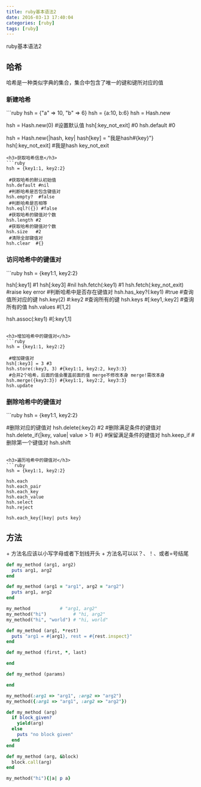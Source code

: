 ```yaml
---
title: ruby基本语法2
date: 2016-03-13 17:40:04
categories: [ruby]
tags: [ruby]
---
```

ruby基本语法2
<!-- more -->
<h2>哈希</h2>
哈希是一种类似字典的集合，集合中包含了唯一的键和键所对应的值

<h3>新建哈希</h3>
```ruby
hsh = {"a" => 10, "b" => 6}
hsh = {a:10, b:6}
hsh = Hash.new

hsh = Hash.new(0)  #设置默认值
hsh[:key_not_exit] #0
hsh.default        #0

hsh = Hash.new{|hash, key| hash[key] = "我是hash#{key}"}
hsh[:key_not_exit] #我是hash key_not_exit
```
<h3>获取哈希信息</h3>
```ruby
hsh = {key1:1, key2:2}
 
 #获取哈希的默认初始值
hsh.default #nil
 #判断哈希是否包含键值对
hsh.empty?  #false
 #判断哈希是否相等
hsh.eql?({}) #false
 #获取哈希的键值对个数
hsh.length #2
 #获取哈希的键值对个数
hsh.size   #2
 #清除全部键值对
hsh.clear  #{}
```
<h3>访问哈希中的键值对</h3>
```ruby
hsh = {key1:1, key2:2}

hsh[:key1]  #1
hsh[:key3]  #nil
hsh.fetch(:key1)  #1
hsh.fetch(:key_not_exit)  #raise key error
 #判断哈希中是否存在键值对
hsh.has_key?(:key1)   #true
 #查询值所对应的键
hsh.key(2) #:key2
 #查询所有的键
hsh.keys #[:key1,:key2]
 #查询所有的值
hsh.values #[1,2]

hsh.assoc(:key1) #[:key1,1]
```

<h3>增加哈希中的键值对</h3>
```ruby
hsh = {key1:1, key2:2}

 #增加键值对
hsh[:key3] = 3 #3
hsh.store(:key3, 3) #{key1:1, key2:2, key3:3}
 #合并2个哈希，后面的值会覆盖前面的值 merge不修改本身 merge!需改本身
hsh.merge({key3:3}) #{key1:1, key2:2, key3:3}
hsh.update
```
<h3>删除哈希中的键值对</h3>
```ruby
hsh = {key1:1, key2:2}

 #删除对应的键值对
hsh.delete(:key2) #2
 #删除满足条件的键值对
hsh.delete_if{|key, value| value > 1} #{}
 #保留满足条件的键值对
hsh.keep_if
 #删除第一个键值对
hsh.shift

```

<h3>遍历哈希中的键值对</h3>
```ruby
hsh = {key1:1, key2:2}

hsh.each
hsh.each_pair
hsh.each_key
hsh.each_value
hsh.select
hsh.reject

hsh.each_key{|key| puts key}
```

<h2>方法</h2>
+ 方法名应该以小写字母或者下划线开头
+ 方法名可以以？、！、或者=号结尾

```ruby
def my_method (arg1, arg2)
  puts arg1, arg2
end

def my_method (arg1 = "arg1", arg2 = "arg2")
  puts arg1, arg2
end

my_method           # "arg1, arg2"
my_method("hi")          # "hi, arg2"
my_method("hi", "world") # "hi, world"

def my_method (arg1, *rest)
  puts "arg1 = #{arg1}, rest = #{rest.inspect}"
end

def my_method (first, *, last)

end

def my_method (params)

end

my_method(:arg1 => "arg1", :arg2 => "arg2")
my_method({:arg1 => "arg1", :arg2 => "arg2"})

def my_method (arg)
  if block_given?
    yield(arg)
  else
    puts "no block given"
  end
end

def my_method (arg, &block)
  block.call(arg)
end

my_method("hi"){|a| p a} 
```


<!--<img src="/images/6.png" width="800" height="263" />-->
<!--<font color=#FF6666></font>-->
